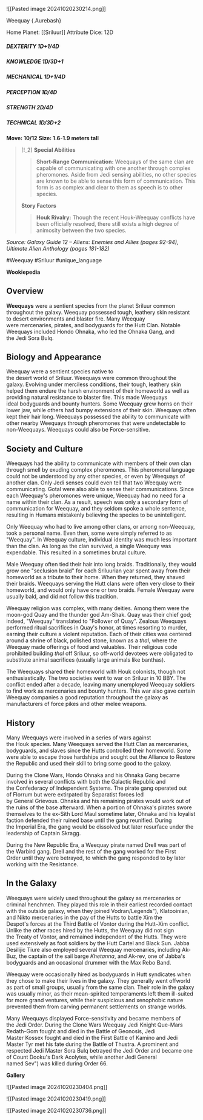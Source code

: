 
![[Pasted image 20241020230214.png]]

 Weequay {.Aurebash}


Home Planet: [[Sriluur]]
Attribute Dice: 12D
##### DEXTERITY 1D+1/4D
##### KNOWLEDGE 1D/3D+1
##### MECHANICAL 1D+1/4D
##### PERCEPTION 1D/4D
##### STRENGTH 2D/4D
##### TECHNICAL 1D/3D+2
**Move: 10/12**
**Size: 1.6-1.9 meters tall**

> [!_2] 
> **Special Abilities**
> > **Short-Range Communication:** Weequays of the same clan are capable of communicating with one another through complex pheromones. Aside from Jedi sensing abilities, no other species are known to be able to sense this form of communication. This form is as complex and clear to them as speech is to other species.
> 
> **Story Factors**
> > **Houk Rivalry:** Though the recent Houk-Weequay conflicts have been officially resolved, there still exists a high degree of animosity between the two species. 
> 

*Source: Galaxy Guide 12 – Aliens: Enemies and Allies (pages 92-94), Ultimate Alien Anthology (pages 181-182)*



#Weequay #Sriluur
#unique_language 

**Wookiepedia**

## Overview


**Weequays** were a sentient species from the planet Sriluur common throughout the galaxy. Weequay possessed tough, leathery skin resistant to desert environments and blaster fire. Many Weequay were mercenaries, pirates, and bodyguards for the Hutt Clan. Notable Weequays included Hondo Ohnaka, who led the Ohnaka Gang, and the Jedi Sora Bulq.

## Biology and Appearance

Weequay were a sentient species native to the desert world of Sriluur. Weequays were common throughout the galaxy. Evolving under merciless conditions, their tough, leathery skin helped them endure the harsh environment of their homeworld as well as providing natural resistance to blaster fire. This made Weequays ideal bodyguards and bounty hunters. Some Weequay grew horns on their lower jaw, while others had bumpy extensions of their skin. Weequays often kept their hair long. Weequays possessed the ability to communicate with other nearby Weequays through pheromones that were undetectable to non-Weequays. Weequays could also be Force-sensitive.

## Society and Culture

Weequays had the ability to communicate with members of their own clan through smell by exuding complex pheromones. This pheromonal language could not be understood by any other species, or even by Weequays of another clan. Only Jedi senses could even tell that two Weequay were communicating. Gotal were also able to sense their communications. Since each Weequay's pheromones were unique, Weequay had no need for a name within their clan. As a result, speech was only a secondary form of communication for Weequay, and they seldom spoke a whole sentence, resulting in Humans mistakenly believing the species to be unintelligent.

Only Weequay who had to live among other clans, or among non-Weequay, took a personal name. Even then, some were simply referred to as "Weequay". In Weequay culture, individual identity was much less important than the clan. As long as the clan survived, a single Weequay was expendable. This resulted in a sometimes brutal culture.

Male Weequay often tied their hair into long braids. Traditionally, they would grow one "seclusion braid" for each Sriluurian year spent away from their homeworld as a tribute to their home. When they returned, they shaved their braids. Weequays serving the Hutt clans were often very close to their homeworld, and would only have one or two braids. Female Weequay were usually bald, and did not follow this tradition.

Weequay religion was complex, with many deities. Among them were the moon-god Quay and the thunder god Am-Shak. Quay was their chief god; indeed, "Weequay" translated to "Follower of Quay". Zealous Weequays performed ritual sacrifices in Quay's honor, at times resorting to murder, earning their culture a violent reputation. Each of their cities was centered around a shrine of black, polished stone, known as a _thal_, where the Weequay made offerings of food and valuables. Their religious code prohibited building _thal_ off Sriluur, so off-world devotees were obligated to substitute animal sacrifices (usually large animals like banthas).

The Weequays shared their homeworld with Houk colonists, though not enthusiastically. The two societies went to war on Sriluur in 10 BBY. The conflict ended after a decade, leaving many unemployed Weequay soldiers to find work as mercenaries and bounty hunters. This war also gave certain Weequay companies a good reputation throughout the galaxy as manufacturers of force pikes and other melee weapons.

## History

Many Weequays were involved in a series of wars against the Houk species. Many Weequays served the Hutt Clan as mercenaries, bodyguards, and slaves since the Hutts controlled their homeworld. Some were able to escape those hardships and sought out the Alliance to Restore the Republic and used their skill to bring some good to the galaxy.

During the Clone Wars, Hondo Ohnaka and his Ohnaka Gang became involved in several conflicts with both the Galactic Republic and the Confederacy of Independent Systems. The pirate gang operated out of Florrum but were extirpated by Separatist forces led by General Grievous. Ohnaka and his remaining pirates would work out of the ruins of the base afterward. When a portion of Ohnaka's pirates swore themselves to the ex-Sith Lord Maul sometime later, Ohnaka and his loyalist faction defended their ruined base until the gang reunified. During the Imperial Era, the gang would be dissolved but later resurface under the leadership of Captain Skragg.

During the New Republic Era, a Weequay pirate named Drell was part of the Warbird gang. Drell and the rest of the gang worked for the First Order until they were betrayed, to which the gang responded to by later working with the Resistance.

## In the Galaxy

Weequays were widely used throughout the galaxy as mercenaries or criminal henchmen. They played this role in their earliest recorded contact with the outside galaxy, when they joined Vodran/Legends"), Klatooinian, and Nikto mercenaries in the pay of the Hutts to battle Xim the Despot's forces at the Third Battle of Vontor during the Hutt–Xim conflict. Unlike the other races hired by the Hutts, the Weequay did not sign the Treaty of Vontor, and remained independent of the Hutts. They were used extensively as foot soldiers by the Hutt Cartel and Black Sun. Jabba Desilijic Tiure also employed several Weequay mercenaries, including Ak-Buz, the captain of the sail barge _Khetanna_, and Ak-rev, one of Jabba's bodyguards and an occasional drummer with the Max Rebo Band.

Weequay were occasionally hired as bodyguards in Hutt syndicates when they chose to make their lives in the galaxy. They generally went offworld as part of small groups, usually from the same clan. Their role in the galaxy was usually minor, as their mean-spirited temperaments left them ill-suited for more grand ventures, while their suspicious and xenophobic nature prevented them from carving permanent settlements on strange worlds.

Many Weequays displayed Force-sensitivity and became members of the Jedi Order. During the Clone Wars Weequay Jedi Knight Que-Mars Redath-Gom fought and died in the Battle of Geonosis, Jedi Master Kossex fought and died in the First Battle of Kamino and Jedi Master Tyr met his fate during the Battle of Thustra. A prominent and respected Jedi Master Sora Bulq betrayed the Jedi Order and became one of Count Dooku's Dark Acolytes, while another Jedi General named Sev") was killed during Order 66.


**Gallery**

![[Pasted image 20241020230404.png]]

![[Pasted image 20241020230419.png]]

![[Pasted image 20241020230736.png]]

